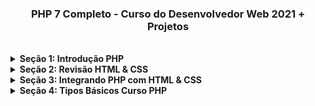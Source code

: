 <h3 align="center">PHP 7 Completo - Curso do Desenvolvedor Web 2021 + Projetos</h3>

<br />

<!-- Seção 1: Introdução PHP -->
<details>
<summary><strong>Seção 1: Introdução PHP</strong></summary>  

<hr />

<h4 align="left">1. Visão Geral do Curso PHP</h4>

<p align="center">
  <a href="https://github.com/lucasrmagalhaes/dev_web-php/blob/introducao_php/PHP%207%20Completo%20-%20Curso%20do%20Desenvolvedor%20Web%202021%20%2B%20Projetos/img/1.%20Vis%C3%A3o%20Geral%20do%20Curso.jpg/" target="_blank">
    <img 
         src="https://github.com/lucasrmagalhaes/dev_web-php/blob/introducao_php/PHP%207%20Completo%20-%20Curso%20do%20Desenvolvedor%20Web%202021%20%2B%20Projetos/img/1.%20Vis%C3%A3o%20Geral%20do%20Curso.jpg" 
         alt="Curso PHP" 
    />
  </a>
  <br />
  <i>Curso PHP</i>
</p>

<hr />

<h4 align="left">2. Visão Geral de Algoritmo</h4>

<p align="justify">
    &nbsp;&nbsp;&nbsp;&nbsp;&nbsp;Um algoritmo é uma sequência de passos os quais visam atingir um objetivo.
</p>

<hr />

<h4 align="left">3. Visão Geral de Estruturas de Dados</h4>

<p align="justify">
    &nbsp;&nbsp;&nbsp;&nbsp;&nbsp;Estrutura de Dados x Dados 
    <br /><br />
    &nbsp;&nbsp;&nbsp;&nbsp;&nbsp;Estrutura de Dados - Organizar, administrar... Exemplo: Lista dos aprovados. 
    <br />
    &nbsp;&nbsp;&nbsp;&nbsp;&nbsp;FIFO - First in | First out, LIFO - Last in | First out, Árvore e Tabela.
    <br /><br /> 
    &nbsp;&nbsp;&nbsp;&nbsp;&nbsp;Dados - "texto", false, 3.14...
</p>

<hr />

<h4 align="left">4. Informações Importantes</h4>

<p align="justify">
    &nbsp;&nbsp;&nbsp;&nbsp;&nbsp;Curso está disponível no GitHub.
</p>

<hr />

</details>
<!-- Seção 1: Introdução PHP -->

<!-- Seção 2: Revisão HTML & CSS -->
<details>
<summary><strong>Seção 2: Revisão HTML & CSS</strong></summary>  

<hr />

<h4 align="left">5. Introdução do Módulo</h4>
  
<p align="justify">
  &nbsp;&nbsp;&nbsp;&nbsp;&nbsp;Construção do template. Utilizando HTML e CSS.
</p>

<hr />

<h4 align="left">6. Estrutura do Template dos Exercícios</h4>

<p align="justify">
  &nbsp;&nbsp;&nbsp;&nbsp;&nbsp;Plugin: Material Icon Theme
  <br />
  &nbsp;&nbsp;&nbsp;&nbsp;&nbsp;Google Fonts: Oswald
</p>

<hr />

<h4 align="left">7. CSS Grid</h4>

<p align="justify">
  &nbsp;&nbsp;&nbsp;&nbsp;&nbsp;commit: #a98f28c
</p>

<hr />

<h4 align="left">8. Cabeçalho</h4>

<p align="justify">
  &nbsp;&nbsp;&nbsp;&nbsp;&nbsp;commit: #b37e41d
</p>

<hr />

<h4 align="left">9. Rodapé</h4>

<p align="justify">
  &nbsp;&nbsp;&nbsp;&nbsp;&nbsp;commit: #934495f
</p>

<hr />

<h4 align="left">10. Conteúdo</h4>

<p align="justify">
  &nbsp;&nbsp;&nbsp;&nbsp;&nbsp;commit: #d6b0728
</p>

<hr />

<h4 align="left">11. Menu #01</h4>

<p align="justify">
  &nbsp;&nbsp;&nbsp;&nbsp;&nbsp;commit: #8247b57
</p>

<hr />

<h4 align="left">12. Menu #02</h4>

<p align="justify">
  &nbsp;&nbsp;&nbsp;&nbsp;&nbsp;commit: #e6f3022
</p>

<hr />

<h4 align="left">13. Instalando MAMP no Windows</h4>

<p align="justify">
  &nbsp;&nbsp;&nbsp;&nbsp;&nbsp;Explicação de como funciona o MAMP.
</p>

<hr />

<h4 align="left">14. Instalando MAMP no MacOS</h4>

<p align="justify">
  &nbsp;&nbsp;&nbsp;&nbsp;&nbsp;Ignorado.
</p>

<hr />

<h4 align="left">15. Convertendo para PHP</h4>

<p align="justify">
  &nbsp;&nbsp;&nbsp;&nbsp;&nbsp;commit: #ee49a1e
</p>

<hr />

<h4 align="left">16. Visualização do Exercício</h4>

<p align="justify">
  &nbsp;&nbsp;&nbsp;&nbsp;&nbsp;commit: #bb79059
</p>

<hr />

<h4 align="left">17. Navegação #01</h4>

<p align="justify">
  &nbsp;&nbsp;&nbsp;&nbsp;&nbsp;commit: #d03f4f9
</p>

<hr />

<h4 align="left">18. Navegação #02</h4>

<p align="justify">
  &nbsp;&nbsp;&nbsp;&nbsp;&nbsp;commit: #a89316b
</p>

<hr />

<h4 align="left">19. Navegação #03</h4>

<p align="justify">
  &nbsp;&nbsp;&nbsp;&nbsp;&nbsp;commit: #eaabec2
</p>

<hr />

<h4 align="left">20. Conclusão do Módulo</h4>

<p align="justify">
  &nbsp;&nbsp;&nbsp;&nbsp;&nbsp;commit: #7be04e2
</p>

<hr />

<h4 align="left">21. Recursão do Módulo & Links Úteis</h4>

<p align="justify">
  &nbsp;&nbsp;&nbsp;&nbsp;&nbsp;https://www.php.net/manual/pt_BR/
</p>

<hr />

</details>
<!-- Seção 2: Revisão HTML & CSS -->

<!-- Seção 3: Integrando PHP com HTML & CSS -->
<details>
<summary><strong>Seção 3: Integrando PHP com HTML & CSS</strong></summary>  

<hr />

<h4 align="left">22. Introdução do Módulo</h4>

<p align="justify">
  &nbsp;&nbsp;&nbsp;&nbsp;&nbsp;Apresentação do módulo.
</p>

<hr />

<h4 align="left">23. Código Fonte Inicial</h4>

<p align="justify">
  &nbsp;&nbsp;&nbsp;&nbsp;&nbsp;Estou acompanhando as aulas.
</p>

<hr />

<h4 align="left">24. Alternativas para Executar PHP</h4>

<p align="justify">
  &nbsp;&nbsp;&nbsp;&nbsp;&nbsp;PHP Interativo: php -a
  <br />
  &nbsp;&nbsp;&nbsp;&nbsp;&nbsp;VS Code - Plugin: Code Runner
</p>

<hr />

<h4 align="left">25. Olá PHP</h4>

<p align="justify">
  &nbsp;&nbsp;&nbsp;&nbsp;&nbsp;Olá Mundo!
</p>

<hr />

<h4 align="left">26. Integração HTML</h4>

<p align="justify">
  &nbsp;&nbsp;&nbsp;&nbsp;&nbsp;PHP e HTML juntos.
</p>

<h4 align="left">27. Integração CSS</h4>

<p align="justify">
  &nbsp;&nbsp;&nbsp;&nbsp;&nbsp;PHP e CSS juntos.
</p>

<hr />

<h4 align="left">28. Comentários PHP</h4>

<p align="justify">
  &nbsp;&nbsp;&nbsp;&nbsp;&nbsp;Comentários PHP e HTML.
</p>

<hr />

<h4 align="left">29. Desafio do Módulo</h4>

<p align="justify">
  &nbsp;&nbsp;&nbsp;&nbsp;&nbsp;Soluções em PHP.
</p>

<hr />

<h4 align="left">30. Desafio do Módulo - Resposta</h4>

<p align="justify">
  &nbsp;&nbsp;&nbsp;&nbsp;&nbsp;Concluído.
</p>

<hr />

<h4 align="left">31. Conclusão do Módulo</h4>

<p align="justify">
  &nbsp;&nbsp;&nbsp;&nbsp;&nbsp;Finalizado!
</p>

<hr />

<h4 align="left">32. Recursos do Módulo & Links Úteis</h4>

<p align="justify">
  &nbsp;&nbsp;&nbsp;&nbsp;&nbsp;https://www.php.net/manual/pt_BR/language.basic-syntax.phptags.php
</p>

<hr />

</details>
<!-- Seção 3: Integrando PHP com HTML & CSS -->

<!-- Seção 4: Tipos Básicos Curso PHP -->
<details>
<summary><strong>Seção 4: Tipos Básicos Curso PHP</strong></summary>  

<hr />

<h4 align="left">33. Introdução do Módulo</h4>

<p align="justify">
  &nbsp;&nbsp;&nbsp;&nbsp;&nbsp;Focado nos valores literais.
</p>

<hr />

<h4 align="left">34. Código Fonte Inicial</h4>

<p align="justify">
  &nbsp;&nbsp;&nbsp;&nbsp;&nbsp;Estou acompanhando as aulas.
</p>

<hr />

<h4 align="left">35. Valor Literal</h4>

<p align="justify">
  &nbsp;&nbsp;&nbsp;&nbsp;&nbsp;Introdução.
</p>

<hr />

<h4 align="left">36. Tipo Inteiro</h4>

<p align="justify">
  &nbsp;&nbsp;&nbsp;&nbsp;&nbsp;871c818705257cdbff07670d3a1b642c2d98bb06
</p>

<hr />

<h4 align="left">37. Tipo Float</h4>

<p align="justify">
  &nbsp;&nbsp;&nbsp;&nbsp;&nbsp;2af554fb01f0647b8f591edb2ebfac7cd22d4985
</p>

<hr />

<h4 align="left">38. Operações Aritméticas</h4>

<p align="justify">
  &nbsp;&nbsp;&nbsp;&nbsp;&nbsp;347820028738bd59df8b6b6b2349df60bf3f5377
</p>

<hr />

<h4 align="left">39. Desafio Precedência</h4>

<p align="justify">
  &nbsp;&nbsp;&nbsp;&nbsp;&nbsp;f8b4f956281becb6ed3d77575e9104e43c7614a2
</p>

<hr />

<h4 align="left">40. Tipo String</h4>

<p align="justify">
  &nbsp;&nbsp;&nbsp;&nbsp;&nbsp;3d9f3508bd410b4e413632b9c8231c7157c8343c
</p>

<hr />

<h4 align="left">41. Desafio String</h4>

<p align="justify">
  &nbsp;&nbsp;&nbsp;&nbsp;&nbsp;d680b2516c9f09faadcb4fb6d3040c5d5bc60d98
</p>

<hr />

<h4 align="left">42. Desafio String - Resposta</h4>

<p align="justify">
  &nbsp;&nbsp;&nbsp;&nbsp;&nbsp;ca830be36c57d49b9b4daacd65381e5e29e04648
</p>

<hr />

<h4 align="left">43. Tipo Booleano</h4>

<p align="justify">
  &nbsp;&nbsp;&nbsp;&nbsp;&nbsp;670c0164f90fa507cce7a55b36b654b735cd0be9
</p>

<hr />

<h4 align="left">44. Conversões</h4>

<p align="justify">
  &nbsp;&nbsp;&nbsp;&nbsp;&nbsp;7acd888edceca7cfcf681a266e6bfad03d3f2cf2
</p>

<hr />

<h4 align="left">45. Conclusão do Módulo</h4>

<p align="justify">
  &nbsp;&nbsp;&nbsp;&nbsp;&nbsp;
</p>

<hr />

<h4 align="left">46. Recursos do Módulo & Links Úteis</h4>

<p align="justify">
  &nbsp;&nbsp;&nbsp;&nbsp;&nbsp;https://www.php.net/manual/pt_BR/language.types.php
  <br>
  &nbsp;&nbsp;&nbsp;&nbsp;&nbsp;https://php.net/manual/pt_BR/language.types.type-juggling.php
</p>

<hr />

</details>
<!-- Seção 4: Tipos Básicos Curso PHP -->